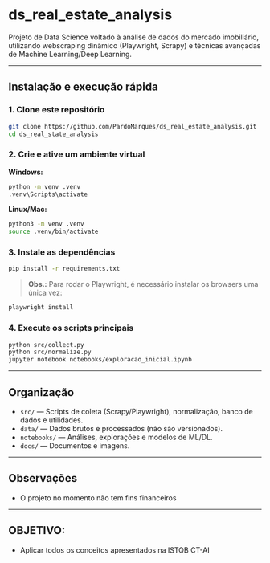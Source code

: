 # ds_real_estate_analysis

Projeto de Data Science voltado à análise de dados do mercado imobiliário, utilizando webscraping dinâmico (Playwright, Scrapy) e técnicas avançadas de Machine Learning/Deep Learning.

---

## Instalação e execução rápida

### 1. Clone este repositório

```bash
git clone https://github.com/PardoMarques/ds_real_estate_analysis.git
cd ds_real_state_analysis
```

### 2. Crie e ative um ambiente virtual

**Windows:**

```bash
python -m venv .venv
.venv\Scripts\activate
```

**Linux/Mac:**

```bash
python3 -m venv .venv
source .venv/bin/activate
```

### 3. Instale as dependências

```bash
pip install -r requirements.txt
```

> **Obs.:** Para rodar o Playwright, é necessário instalar os browsers uma única vez:

```bash
playwright install
```

### 4. Execute os scripts principais
```bash
python src/collect.py
python src/normalize.py
jupyter notebook notebooks/exploracao_inicial.ipynb
```

---

## Organização
- `src/` — Scripts de coleta (Scrapy/Playwright), normalização, banco de dados e utilidades.
- `data/` — Dados brutos e processados (não são versionados).
- `notebooks/` — Análises, explorações e modelos de ML/DL.
- `docs/` — Documentos e imagens.

---

## Observações
- O projeto no momento não tem fins financeiros

---

## OBJETIVO:
- Aplicar todos os conceitos apresentados na ISTQB CT-AI

